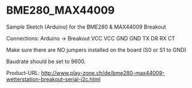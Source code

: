# BME280_MAX44009
Sample Sketch (Arduino) for the BME280 &amp; MAX44009 Breakout

Connections:
Arduino -> Breakout
VCC        VCC
GND        GND
TX         DR
RX         CT

Make sure there are NO jumpers installed on the board (S0 or S1 to GND)

Baudrate should be set to 9600.

Product-URL: http://www.play-zone.ch/de/bme280-max44009-wetterstation-breakout-serial-i2c.html
